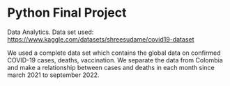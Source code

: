 # Python Final Project
Data Analytics. Data set used: https://www.kaggle.com/datasets/shreesudame/covid19-dataset

We used a complete data set which contains the global data on confirmed COVID-19 cases, deaths, vaccination.
We separate the data from Colombia and make a relationship between cases and deaths in each month since march 2021 to september 2022.
